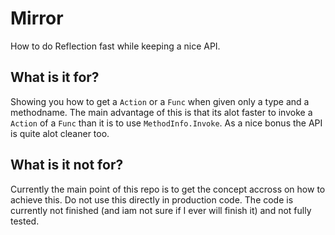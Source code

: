 # Mirror
How to do Reflection fast while keeping a nice API.

## What is it for?
Showing you how to get a `Action` or a `Func` when given only a type and a methodname. The main advantage of this is that its alot faster to invoke a `Action` of a `Func` than it is to use `MethodInfo.Invoke`. As a nice bonus the API is quite alot cleaner too.

## What is it not for?
Currently the main point of this repo is to get the concept accross on how to achieve this. Do not use this directly in production code. The code is currently not finished (and iam not sure if I ever will finish it) and not fully tested.
